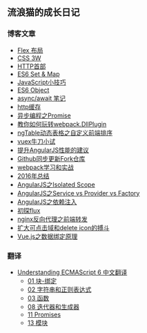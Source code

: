 ## 流浪猫的成长日记

### 博客文章

 - [Flex 布局][1]
 - [CSS 3W][2]
 - [HTTP首部][3]
 - [ES6 Set & Map][4]
 - [JavaScript小技巧][5]
 - [ES6 Object][6]
 - [async/await 笔记][7]
 - [http缓存][8]
 - [异步编程之Promise][9]
 - [教你如何玩转webpack.DllPlugin][10]
 - [ngTable动态表格之自定义前端排序][11]
 - [vuex牛刀小试][12]
 - [提升AngularJS性能的建议][13]
 - [Github同步更新Fork仓库][14]
 - [webpack学习和实战][15]
 - [2016年总结][16]
 - [AngularJS之Isolated Scope][17]
 - [AngularJS之Service vs Provider vs Factory][18]
 - [AngularJS之依赖注入][19]
 - [初探flux][20]
 - [nginx反向代理之前端转发][21]
 - [扩大可点击域和delete icon的搏斗][22]
 - [Vue.js之数据绑定原理][23]

### 翻译

 - [Understanding ECMAScript 6 中文翻译][24]
    - [01 块-绑定][25]
    - [02 字符串和正则表达式][26]
    - [03 函数][27]
    - [08 迭代器和生成器][28]
    - [11 Promises][29]
    - [13 模块][30]


  [1]: https://github.com/superpig/blog/issues/16
  [2]: https://github.com/superpig/blog/issues/15
  [3]: https://github.com/superpig/blog/issues/14
  [4]: https://github.com/superpig/blog/issues/13
  [5]: https://github.com/superpig/blog/issues/12
  [6]: https://github.com/superpig/blog/issues/11
  [7]: https://github.com/superpig/blog/issues/10
  [8]: https://github.com/superpig/blog/issues/8
  [9]: https://github.com/superpig/blog/issues/7
  [10]: https://github.com/superpig/blog/issues/6
  [11]: https://github.com/superpig/blog/issues/5
  [12]: https://github.com/superpig/blog/issues/4
  [13]: https://github.com/superpig/blog/issues/3
  [14]: https://github.com/superpig/blog/issues/2
  [15]: https://github.com/superpig/blog/issues/1
  [16]: https://github.com/superpig/blog/blob/master/201701/01.md
  [17]: https://github.com/superpig/blog/blob/master/201609/01.md
  [18]: https://github.com/superpig/blog/blob/master/201608/02.md
  [19]: https://github.com/superpig/blog/blob/master/201608/01.md
  [20]: https://github.com/superpig/blog/blob/master/201603/01.md
  [21]: https://github.com/superpig/blog/blob/master/201602/01.md
  [22]: https://github.com/superpig/blog/blob/master/201601/01.md
  [23]: https://github.com/superpig/blog/blob/master/201601/02.md
  [24]: https://github.com/superpig/understandinges6
  [25]: https://github.com/superpig/understandinges6/blob/master/01-%E5%9D%97-%E7%BB%91%E5%AE%9A.md
  [26]: https://github.com/superpig/understandinges6/blob/master/02-%E5%AD%97%E7%AC%A6%E4%B8%B2%E5%92%8C%E6%AD%A3%E5%88%99%E8%A1%A8%E8%BE%BE%E5%BC%8F.md
  [27]: https://github.com/superpig/understandinges6/blob/master/03-%E5%87%BD%E6%95%B0.md
  [28]: https://github.com/superpig/understandinges6/blob/master/08-%E8%BF%AD%E4%BB%A3%E5%99%A8%E5%92%8C%E7%94%9F%E6%88%90%E5%99%A8.md
  [29]: https://github.com/superpig/understandinges6/blob/master/11-Promises.md
  [30]: https://github.com/superpig/understandinges6/blob/master/13-%E6%A8%A1%E5%9D%97.md